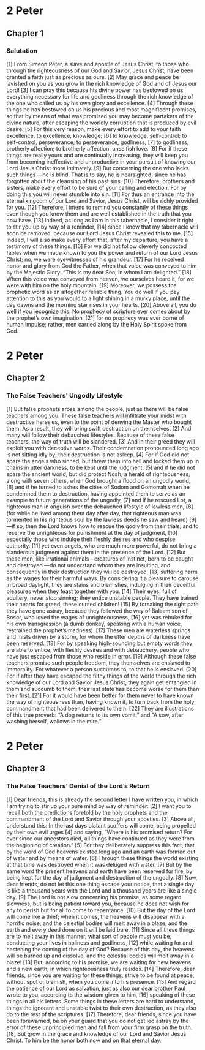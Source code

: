 # 2 Peter

## Chapter 1 <!-- scripture:1 -->

### Salutation

[1] From Simeon Peter, a slave and apostle of Jesus Christ, to those who through the righteousness of our God and Savior, Jesus Christ, have been granted a faith just as precious as ours. 
[2] May grace and peace be lavished on you as you grow in the rich knowledge of God and of Jesus our Lord!
[3] I can pray this because his divine power has bestowed on us everything necessary for life and godliness through the rich knowledge of the one who called us by his own glory and excellence. 
[4] Through these things he has bestowed on us his precious and most magnificent promises, so that by means of what was promised you may become partakers of the divine nature, after escaping the worldly corruption that is produced by evil desire. 
[5] For this very reason, make every effort to add to your faith excellence, to excellence, knowledge; 
[6] to knowledge, self-control; to self-control, perseverance; to perseverance, godliness; 
[7] to godliness, brotherly affection; to brotherly affection, unselfish love. 
[8] For if these things are really yours and are continually increasing, they will keep you from becoming ineffective and unproductive in your pursuit of knowing our Lord Jesus Christ more intimately. 
[9] But concerning the one who lacks such things —he is blind. That is to say, he is nearsighted, since he has forgotten about the cleansing of his past sins. 
[10] Therefore, brothers and sisters, make every effort to be sure of your calling and election. For by doing this you will never stumble into sin. 
[11] For thus an entrance into the eternal kingdom of our Lord and Savior, Jesus Christ, will be richly provided for you.
[12] Therefore, I intend to remind you constantly of these things even though you know them and are well established in the truth that you now have. 
[13] Indeed, as long as I am in this tabernacle, I consider it right to stir you up by way of a reminder, 
[14] since I know that my tabernacle will soon be removed, because our Lord Jesus Christ revealed this to me. 
[15] Indeed, I will also make every effort that, after my departure, you have a testimony of these things.
[16] For we did not follow cleverly concocted fables when we made known to you the power and return of our Lord Jesus Christ; no, we were eyewitnesses of his grandeur. 
[17] For he received honor and glory from God the Father, when that voice was conveyed to him by the Majestic Glory: “This is my dear Son, in whom I am delighted.” 
[18] When this voice was conveyed from heaven, we ourselves heard it, for we were with him on the holy mountain. 
[19] Moreover, we possess the prophetic word as an altogether reliable thing. You do well if you pay attention to this as you would to a light shining in a murky place, until the day dawns and the morning star rises in your hearts. 
[20] Above all, you do well if you recognize this: No prophecy of scripture ever comes about by the prophet’s own imagination, 
[21] for no prophecy was ever borne of human impulse; rather, men carried along by the Holy Spirit spoke from God.
# 2 Peter

## Chapter 2 <!-- scripture:2 -->

### The False Teachers’ Ungodly Lifestyle

[1] But false prophets arose among the people, just as there will be false teachers among you. These false teachers will infiltrate your midst with destructive heresies, even to the point of denying the Master who bought them. As a result, they will bring swift destruction on themselves. 
[2] And many will follow their debauched lifestyles. Because of these false teachers, the way of truth will be slandered. 
[3] And in their greed they will exploit you with deceptive words. Their condemnation pronounced long ago is not sitting idly by; their destruction is not asleep.
[4] For if God did not spare the angels who sinned, but threw them into hell and locked them up in chains in utter darkness, to be kept until the judgment, 
[5] and if he did not spare the ancient world, but did protect Noah, a herald of righteousness, along with seven others, when God brought a flood on an ungodly world, 
[6] and if he turned to ashes the cities of Sodom and Gomorrah when he condemned them to destruction, having appointed them to serve as an example to future generations of the ungodly, 
[7] and if he rescued Lot, a righteous man in anguish over the debauched lifestyle of lawless men, 
[8] (for while he lived among them day after day, that righteous man was tormented in his righteous soul by the lawless deeds he saw and heard) 
[9] —if so, then the Lord knows how to rescue the godly from their trials, and to reserve the unrighteous for punishment at the day of judgment, 
[10] especially those who indulge their fleshly desires and who despise authority.
[11] yet even angels, who are much more powerful, do not bring a slanderous judgment against them in the presence of the Lord. 
[12] But these men, like irrational animals—creatures of instinct, born to be caught and destroyed —do not understand whom they are insulting, and consequently in their destruction they will be destroyed, 
[13] suffering harm as the wages for their harmful ways. By considering it a pleasure to carouse in broad daylight, they are stains and blemishes, indulging in their deceitful pleasures when they feast together with you. 
[14] Their eyes, full of adultery, never stop sinning; they entice unstable people. They have trained their hearts for greed, these cursed children! 
[15] By forsaking the right path they have gone astray, because they followed the way of Balaam son of Bosor, who loved the wages of unrighteousness, 
[16] yet was rebuked for his own transgression (a dumb donkey, speaking with a human voice, restrained the prophet’s madness).
[17] These men are waterless springs and mists driven by a storm, for whom the utter depths of darkness have been reserved. 
[18] For by speaking high-sounding but empty words they are able to entice, with fleshly desires and with debauchery, people who have just escaped from those who reside in error. 
[19] Although these false teachers promise such people freedom, they themselves are enslaved to immorality. For whatever a person succumbs to, to that he is enslaved. 
[20] For if after they have escaped the filthy things of the world through the rich knowledge of our Lord and Savior Jesus Christ, they again get entangled in them and succumb to them, their last state has become worse for them than their first. 
[21] For it would have been better for them never to have known the way of righteousness than, having known it, to turn back from the holy commandment that had been delivered to them. 
[22] They are illustrations of this true proverb: “A dog returns to its own vomit,” and “A sow, after washing herself, wallows in the mire.”
# 2 Peter

## Chapter 3 <!-- scripture:3 -->

### The False Teachers’ Denial of the Lord’s Return

[1] Dear friends, this is already the second letter I have written you, in which I am trying to stir up your pure mind by way of reminder: 
[2] I want you to recall both the predictions foretold by the holy prophets and the commandment of the Lord and Savior through your apostles. 
[3] Above all, understand this: In the last days blatant scoffers will come, being propelled by their own evil urges 
[4] and saying, “Where is his promised return? For ever since our ancestors died, all things have continued as they were from the beginning of creation.” 
[5] For they deliberately suppress this fact, that by the word of God heavens existed long ago and an earth was formed out of water and by means of water. 
[6] Through these things the world existing at that time was destroyed when it was deluged with water. 
[7] But by the same word the present heavens and earth have been reserved for fire, by being kept for the day of judgment and destruction of the ungodly.
[8] Now, dear friends, do not let this one thing escape your notice, that a single day is like a thousand years with the Lord and a thousand years are like a single day. 
[9] The Lord is not slow concerning his promise, as some regard slowness, but is being patient toward you, because he does not wish for any to perish but for all to come to repentance. 
[10] But the day of the Lord will come like a thief; when it comes, the heavens will disappear with a horrific noise, and the celestial bodies will melt away in a blaze, and the earth and every deed done on it will be laid bare. 
[11] Since all these things are to melt away in this manner, what sort of people must you be, conducting your lives in holiness and godliness, 
[12] while waiting for and hastening the coming of the day of God? Because of this day, the heavens will be burned up and dissolve, and the celestial bodies will melt away in a blaze! 
[13] But, according to his promise, we are waiting for new heavens and a new earth, in which righteousness truly resides.
[14] Therefore, dear friends, since you are waiting for these things, strive to be found at peace, without spot or blemish, when you come into his presence. 
[15] And regard the patience of our Lord as salvation, just as also our dear brother Paul wrote to you, according to the wisdom given to him, 
[16] speaking of these things in all his letters. Some things in these letters are hard to understand, things the ignorant and unstable twist to their own destruction, as they also do to the rest of the scriptures. 
[17] Therefore, dear friends, since you have been forewarned, be on your guard that you do not get led astray by the error of these unprincipled men and fall from your firm grasp on the truth. 
[18] But grow in the grace and knowledge of our Lord and Savior Jesus Christ. To him be the honor both now and on that eternal day.
